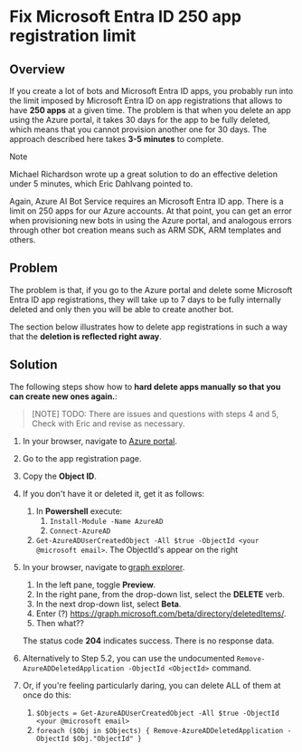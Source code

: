 
# Fix Microsoft Entra ID 250 app registration limit

## Overview

If you create a lot of bots and Microsoft Entra ID apps, you probably run into the limit imposed by Microsoft Entra ID on app registrations that allows
to have **250 apps** at a given time. The problem is that when you delete an app using the Azure portal, it takes 30 days for the app to be fully deleted, which means that you cannot provision another one for 30 days. The approach described here takes **3-5 minutes** to complete.

> [!NOTE]
> Michael Richardson wrote up a great solution to do an effective deletion under 5 minutes, which Eric Dahlvang pointed to.

Again, Azure AI Bot Service requires an Microsoft Entra ID app. There is a limit on 250 apps for our Azure accounts. At that point, you can get an error when provisioning new bots in using the Azure portal, and analogous errors through other bot creation means such as ARM SDK, ARM templates and others.

## Problem

The problem is that, if you go to the Azure portal and delete some Microsoft Entra ID app registrations, they will take up to 7 days to be fully internally deleted and only then you will be able to create another bot.

The section below illustrates how to delete app registrations in such a way that the **deletion is reflected right away**.

## Solution

The following steps show how to **hard delete apps manually so that you can create new ones again.**:

> [NOTE]
> TODO: There are issues and questions with steps 4 and 5, Check with Eric and revise as necessary.

1. In your browser, navigate to [Azure portal][azure-portal].
2. Go to the app registration page.
3. Copy the **Object ID**.
4. If you don't have it or deleted it, get it as follows:
   <!-- These steps do not work -->
   1. In **Powershell** execute:
       1. `Install-Module -Name AzureAD`
       1. `Connect-AzureAD`
   1. `Get-AzureADUserCreatedObject -All $true -ObjectId <your @microsoft email>`. The ObjectId's appear on the right 
5. In your browser, navigate to [graph explorer][graph-explorer].
   1. In the left pane, toggle **Preview**.
   1. In the right pane, from the drop-down list, select the **DELETE** verb.  
   1. In the next drop-down list, select **Beta**.
   1. Enter (?) https://graph.microsoft.com/beta/directory/deletedItems/<ObjectId>.
   1. Then what??

   The status code **204** indicates success. There is no response data.

6. Alternatively to Step 5.2, you can use the undocumented `Remove-AzureADDeletedApplication -ObjectId <ObjectId>`  command.

7. Or, if you're feeling particularly daring, you can delete ALL of them at once do this:
   1. `$Objects = Get-AzureADUserCreatedObject -All $true -ObjectId <your @microsoft email>`
   1. `foreach ($Obj in $Objects) { Remove-AzureADDeletedApplication -ObjectId $Obj."ObjectId" }`

<!-- Foot links -->
[azure-portal]: https://ms.portal.azure.com/
[graph-explorer]: https://developer.microsoft.com/graph/graph-explorer
